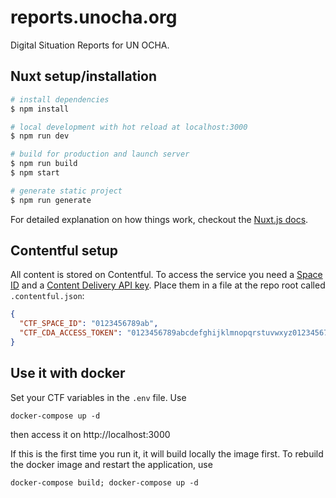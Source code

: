 # reports.unocha.org

Digital Situation Reports for UN OCHA.

## Nuxt setup/installation

``` bash
# install dependencies
$ npm install

# local development with hot reload at localhost:3000
$ npm run dev

# build for production and launch server
$ npm run build
$ npm start

# generate static project
$ npm run generate
```

For detailed explanation on how things work, checkout the [Nuxt.js docs](https://github.com/nuxt/nuxt.js).

## Contentful setup

All content is stored on Contentful. To access the service you need a [Space ID](https://www.contentful.com/developers/docs/concepts/multiple-environments/)  and a [Content Delivery API key](https://www.contentful.com/developers/docs/references/content-delivery-api/). Place them in a file at the repo root called `.contentful.json`:

```json
{
  "CTF_SPACE_ID": "0123456789ab",
  "CTF_CDA_ACCESS_TOKEN": "0123456789abcdefghijklmnopqrstuvwxyz0123456789abcdefghijklmnopqr"
}
```

## Use it with docker

Set your CTF variables in the `.env` file. Use

  `docker-compose up -d`

then access it on http://localhost:3000

If this is the first time you run it, it will build locally the image first.
To rebuild the docker image and restart the application, use

  `docker-compose build; docker-compose up -d`

